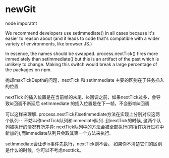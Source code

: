 # newGit
node imporatnt

We recommend developers use setImmediate() in all cases because it's easier to reason about (and it leads to code that's compatible with a wider variety of environments, like browser JS.)


In essence, the names should be swapped. process.nextTick() fires more immediately than setImmediate() but this is an artifact of the past which is unlikely to change. Making this switch would break a large percentage of the packages on npm.


抛却maxTickDepth的问题，nextTick 和 setImmediate 主要的区别在于任务插入的位置

nextTick 的插入位置是在当前帧的末尾、io回调之前，如果nextTick过多，会导致io回调不断延后
setImmediate 的插入位置是在下一帧，不会影响io回调


可以这样来理解. process.nextTick和setImmediate方法在实现上分别对应这两个队列-- 不妨叫作nextTick队列和immediate队列. 到nextTick的时候, 这两个队列被执行的情况有所差异: nextTick队列中的方法会被全部执行(包括在执行过程中新加的),而immediate队列只会取其第一个方法来执行.

setImmediate会让步io事件先执行，nextTick则不会。
如果你不清楚它们的区别是什么的时候，你可以不考虑nexttick。
